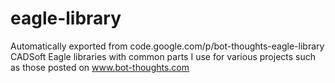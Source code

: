 # eagle-library
Automatically exported from code.google.com/p/bot-thoughts-eagle-library
CADSoft Eagle libraries with common parts I use for various projects such as those posted on www.bot-thoughts.com
